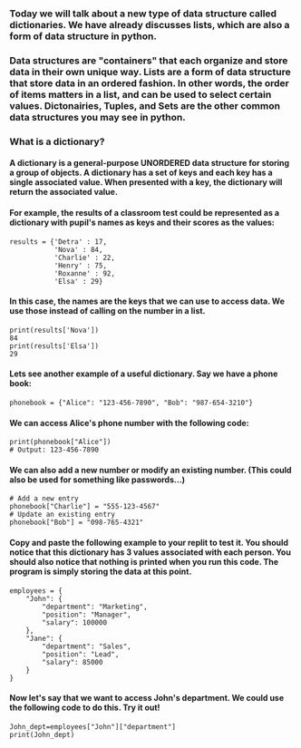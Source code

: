### Today we will talk about a new type of data structure called dictionaries. We have already discusses lists, which are also a form of data structure in python. 

### Data structures are "containers" that each organize and store data in their own unique way. Lists are a form of data structure that store data in an ordered fashion. In other words, the order of items matters in a list, and can be used to select certain values. Dictonairies, Tuples, and Sets are the other common data structures you may see in python. 

### What is a dictionary? 
#### A dictionary is a general-purpose UNORDERED data structure for storing a group of objects. A dictionary has a set of keys and each key has a single associated value. When presented with a key, the dictionary will return the associated value. 
#### For example, the results of a classroom test could be represented as a dictionary with pupil's names as keys and their scores as the values:

```
results = {'Detra' : 17,
           'Nova' : 84,
           'Charlie' : 22,
           'Henry' : 75,
           'Roxanne' : 92,
           'Elsa' : 29}
```
#### In this case, the names are the keys that we can use to access data. We use those instead of calling on the number in a list. 
```
print(results['Nova'])
84
print(results['Elsa'])
29
```

#### Lets see another example of a useful dictionary. Say we have a phone book:
```
phonebook = {"Alice": "123-456-7890", "Bob": "987-654-3210"}
```

#### We can access Alice's phone number with the following code: 
```
print(phonebook["Alice"])
# Output: 123-456-7890
```

#### We can also add a new number or modify an existing number. (This could also be used for something like passwords...)
```
# Add a new entry
phonebook["Charlie"] = "555-123-4567"
# Update an existing entry
phonebook["Bob"] = "098-765-4321"
```
#### Copy and paste the following example to your replit to test it. You should notice that this dictionary has 3 values associated with each person. You should also notice that nothing is printed when you run this code. The program is simply storing the data at this point. 
```
employees = {
    "John": {
        "department": "Marketing",
        "position": "Manager",
        "salary": 100000
    },
    "Jane": {
        "department": "Sales",
        "position": "Lead",
        "salary": 85000
    }
}
```
#### Now let's say that we want to access John's department. We could use the following code to do this. Try it out! 
```
John_dept=employees["John"]["department"]
print(John_dept)
```

















